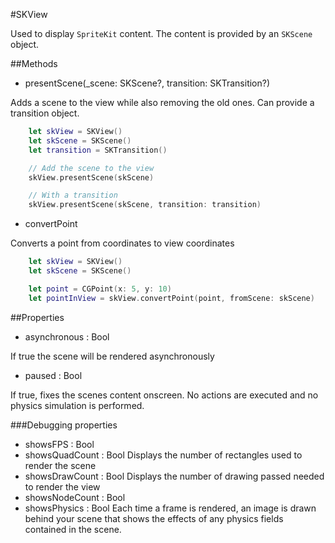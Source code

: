 #SKView

Used to display `SpriteKit` content. The content is provided by an `SKScene` object.

##Methods

- presentScene(_scene: SKScene?, transition: SKTransition?)

Adds a scene to the view while also removing the old ones. Can provide a transition object.

```Swift
    let skView = SKView()
    let skScene = SKScene()
    let transition = SKTransition()

    // Add the scene to the view
    skView.presentScene(skScene)

    // With a transition
    skView.presentScene(skScene, transition: transition)
```

- convertPoint

Converts a point from coordinates to view coordinates

```Swift
    let skView = SKView()
    let skScene = SKScene()

    let point = CGPoint(x: 5, y: 10)
    let pointInView = skView.convertPoint(point, fromScene: skScene)
```

##Properties

- asynchronous : Bool
    
If true the scene will be rendered asynchronously

- paused : Bool

If true, fixes the scenes content onscreen. No actions are executed and no physics simulation is performed.


###Debugging properties

- showsFPS : Bool
- showsQuadCount : Bool
Displays the number of rectangles used to render the scene
- showsDrawCount : Bool
Displays the number of drawing passed needed to render the view
- showsNodeCount : Bool
- showsPhysics : Bool
Each time a frame is rendered, an image is drawn behind your scene that shows the effects of any physics fields contained in the scene.
